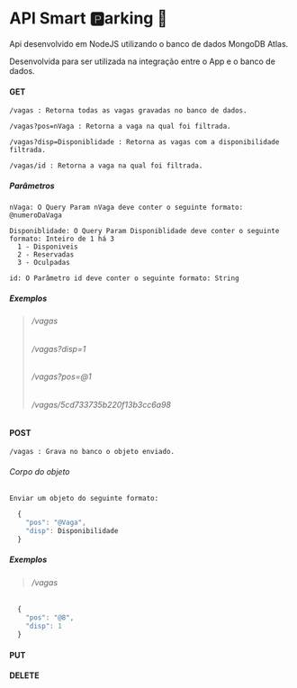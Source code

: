 # API Smart :parking:arking :car:
Api desenvolvido em NodeJS utilizando o banco de dados MongoDB Atlas.

Desenvolvida para ser utilizada na integração entre o App e o banco de dados.

  ####  GET

    /vagas : Retorna todas as vagas gravadas no banco de dados.

    /vagas?pos=nVaga : Retorna a vaga na qual foi filtrada.
    
    /vagas?disp=Disponiblidade : Retorna as vagas com a disponibilidade filtrada.
    
    /vagas/id : Retorna a vaga na qual foi filtrada.

##### Parâmetros
    nVaga: O Query Param nVaga deve conter o seguinte formato: @numeroDaVaga
    
    Disponiblidade: O Query Param Disponiblidade deve conter o seguinte formato: Inteiro de 1 há 3
      1 - Disponiveis
      2 - Reservadas
      3 - Oculpadas

    id: O Parâmetro id deve conter o seguinte formato: String
    
##### Exemplos
>  ###### /vagas
>  ###### /vagas?disp=1
>  ###### /vagas?pos=@1
>  ###### /vagas/5cd733735b220f13b3cc6a98
  

  ####  POST

    /vagas : Grava no banco o objeto enviado.

  ######    Corpo do objeto
    Enviar um objeto do seguinte formato:   
  ```javascript
    {
      "pos": "@Vaga",
      "disp": Disponibilidade
    }
  ```
  
##### Exemplos
>  ###### /vagas
>  
  ```javascript
    {
      "pos": "@8",
      "disp": 1
    }
  ```

  ####  PUT


  ####  DELETE


